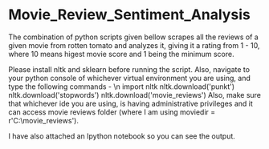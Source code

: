 # Movie_Review_Sentiment_Analysis
The combination of python scripts given bellow scrapes all the reviews of a given movie from rotten tomato and analyzes it, giving it a rating from 1 - 10, where 10 means higest movie score and 1 being the minimum score.

Please install nltk and sklearn before running the script. Also, navigate to your python console of whichever virtual environment you are using, and type the following commands - \n
                                                  import nltk
                                                  nltk.download('punkt')
                                                  nltk.download('stopwords')
                                                  nltk.download('movie_reviews')
Also, make sure that whichever ide you are using, is having administrative privileges and it can access movie reviews folder (where I am using moviedir = r'C:\movie_reviews'). 

I have also attached an Ipython notebook so you can see the output.
